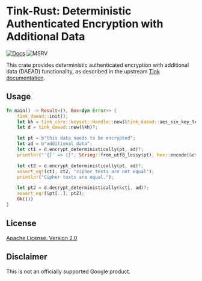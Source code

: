 # Tink-Rust: Deterministic Authenticated Encryption with Additional Data

[![Docs](https://img.shields.io/badge/docs-rust-brightgreen?style=for-the-badge)](https://docs.rs/tink-daead)
![MSRV](https://img.shields.io/badge/rustc-1.57+-yellow?style=for-the-badge)

This crate provides deterministic authenticated encryption with additional data (DAEAD) functionality, as described in
the upstream [Tink
documentation](https://github.com/google/tink/blob/master/docs/PRIMITIVES.md#deterministic-authenticated-encryption-with-associated-data).

## Usage

<!-- prettier-ignore-start -->
[embedmd]:# (../examples/daead/src/main.rs Rust /fn main/ /^}/)
```Rust
fn main() -> Result<(), Box<dyn Error>> {
    tink_daead::init();
    let kh = tink_core::keyset::Handle::new(&tink_daead::aes_siv_key_template())?;
    let d = tink_daead::new(&kh)?;

    let pt = b"this data needs to be encrypted";
    let ad = b"additional data";
    let ct1 = d.encrypt_deterministically(pt, ad)?;
    println!("'{}' => {}", String::from_utf8_lossy(pt), hex::encode(&ct1));

    let ct2 = d.encrypt_deterministically(pt, ad)?;
    assert_eq!(ct1, ct2, "cipher texts are not equal");
    println!("Cipher texts are equal.");

    let pt2 = d.decrypt_deterministically(&ct1, ad)?;
    assert_eq!(&pt[..], pt2);
    Ok(())
}
```
<!-- prettier-ignore-end -->

## License

[Apache License, Version 2.0](http://www.apache.org/licenses/LICENSE-2.0)

## Disclaimer

This is not an officially supported Google product.
